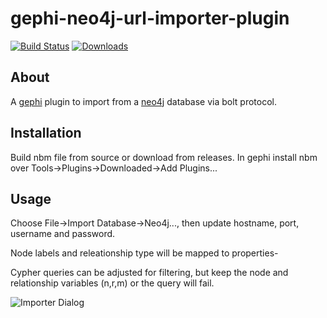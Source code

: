 # gephi-neo4j-url-importer-plugin
[![Build Status](https://travis-ci.org/olir/gephi-neo4j-url-importer-plugin.png)](https://travis-ci.org/olir/gephi-neo4j-url-importer-plugin/builds)
[![Downloads](https://img.shields.io/github/downloads/olir/gephi-neo4j-url-importer-plugin/0.2/total.svg)](https://github.com/olir/gephi-neo4j-url-importer-plugin/releases/tag/0.2)

## About
A [gephi](http://www.gephi.org) plugin to import from a [neo4j](http://neo4j.com) database via bolt protocol.

## Installation
Build nbm file from source or download from releases. In gephi install nbm over Tools->Plugins->Downloaded->Add Plugins...

## Usage
Choose File->Import Database->Neo4j..., then update hostname, port, username and password.

Node labels and releationship type will be mapped to properties-

Cypher queries can be adjusted for filtering, but keep the node and relationship variables (n,r,m) or the query will fail.

![Importer Dialog](https://raw.githubusercontent.com/olir/gephi-neo4j-url-importer-plugin/master/src/site/gephi-neo4j-import.JPG)
